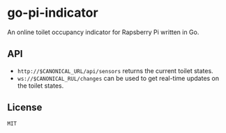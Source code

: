 # go-pi-indicator #

An online toilet occupancy indicator for Rapsberry Pi written in Go.

## API ##

* `http://$CANONICAL_URL/api/sensors` returns the current toilet states.
* `ws://$CANONICAL_RUL/changes` can be used to get real-time updates on the toilet states.

## License ##

`MIT`
